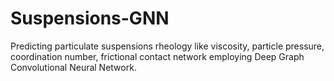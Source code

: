 # Suspensions-GNN
Predicting particulate suspensions rheology like viscosity, particle pressure, coordination number, frictional contact network employing Deep Graph Convolutional Neural Network.
